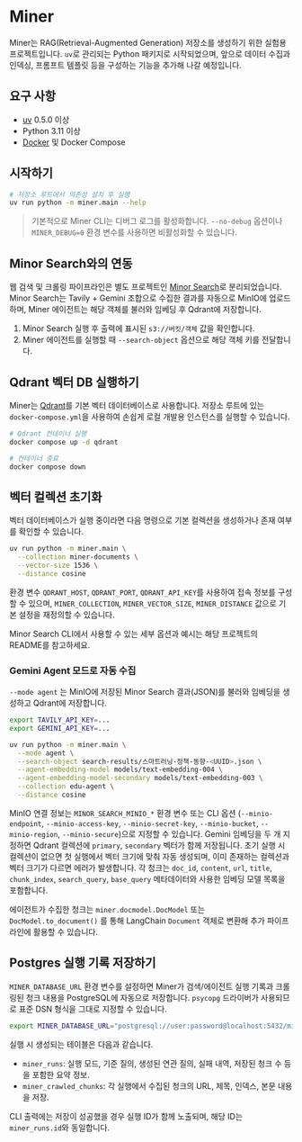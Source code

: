 # Miner

Miner는 RAG(Retrieval-Augmented Generation) 저장소를 생성하기 위한 실험용 프로젝트입니다. `uv`로 관리되는 Python 패키지로 시작되었으며, 앞으로 데이터 수집과 인덱싱, 프롬프트 템플릿 등을 구성하는 기능을 추가해 나갈 예정입니다.

## 요구 사항
- [uv](https://github.com/astral-sh/uv) 0.5.0 이상
- Python 3.11 이상
- [Docker](https://www.docker.com/) 및 Docker Compose

## 시작하기
```bash
# 저장소 루트에서 의존성 설치 후 실행
uv run python -m miner.main --help
```

> 기본적으로 Miner CLI는 디버그 로그를 활성화합니다. `--no-debug` 옵션이나
> `MINER_DEBUG=0` 환경 변수를 사용하면 비활성화할 수 있습니다.

## Minor Search와의 연동

웹 검색 및 크롤링 파이프라인은 별도 프로젝트인 [Minor Search](../minor_search/README.md)로
분리되었습니다. Minor Search는 Tavily + Gemini 조합으로 수집한 결과를 자동으로
MinIO에 업로드하며, Miner 에이전트는 해당 객체를 불러와 임베딩 후 Qdrant에 저장합니다.

1. Minor Search 실행 후 출력에 표시된 `s3://버킷/객체` 값을 확인합니다.
2. Miner 에이전트를 실행할 때 `--search-object` 옵션으로 해당 객체 키를 전달합니다.

## Qdrant 벡터 DB 실행하기
Miner는 [Qdrant](https://qdrant.tech/)를 기본 벡터 데이터베이스로 사용합니다. 저장소 루트에 있는 `docker-compose.yml`을 사용하여 손쉽게 로컬 개발용 인스턴스를 실행할 수 있습니다.

```bash
# Qdrant 컨테이너 실행
docker compose up -d qdrant

# 컨테이너 종료
docker compose down
```

## 벡터 컬렉션 초기화
벡터 데이터베이스가 실행 중이라면 다음 명령으로 기본 컬렉션을 생성하거나 존재 여부를 확인할 수 있습니다.

```bash
uv run python -m miner.main \
  --collection miner-documents \
  --vector-size 1536 \
  --distance cosine
```

환경 변수 `QDRANT_HOST`, `QDRANT_PORT`, `QDRANT_API_KEY`를 사용하여 접속 정보를 구성할 수 있으며, `MINER_COLLECTION`, `MINER_VECTOR_SIZE`, `MINER_DISTANCE` 값으로 기본 설정을 재정의할 수 있습니다.


Minor Search CLI에서 사용할 수 있는 세부 옵션과 예시는 해당 프로젝트의 README를 참고하세요.

### Gemini Agent 모드로 자동 수집

`--mode agent` 는 MinIO에 저장된 Minor Search 결과(JSON)를 불러와 임베딩을 생성하고 Qdrant에 저장합니다.

```bash
export TAVILY_API_KEY=...
export GEMINI_API_KEY=...

uv run python -m miner.main \
  --mode agent \
  --search-object search-results/스마트러닝-정책-동향-<UUID>.json \
  --agent-embedding-model models/text-embedding-004 \
  --agent-embedding-model-secondary models/text-embedding-003 \
  --collection edu-agent \
  --distance cosine
```

MinIO 연결 정보는 `MINOR_SEARCH_MINIO_*` 환경 변수 또는 CLI 옵션 (`--minio-endpoint`,
`--minio-access-key`, `--minio-secret-key`, `--minio-bucket`, `--minio-region`,
`--minio-secure`)으로 지정할 수 있습니다. Gemini 임베딩을 두 개 지정하면 Qdrant 컬렉션에
`primary`, `secondary` 벡터가 함께 저장됩니다. 초기 실행 시 컬렉션이 없으면 첫 실행에서
벡터 크기에 맞춰 자동 생성되며, 이미 존재하는 컬렉션과 벡터 크기가 다르면 에러가 발생합니다.
각 청크는 `doc_id`, `content`, `url`, `title`, `chunk_index`, `search_query`, `base_query`
메타데이터와 사용한 임베딩 모델 목록을 포함합니다.

에이전트가 수집한 청크는 `miner.docmodel.DocModel` 또는 `DocModel.to_document()` 를 통해 LangChain `Document` 객체로 변환해 추가 파이프라인에 활용할 수 있습니다.


## Postgres 실행 기록 저장하기

`MINER_DATABASE_URL` 환경 변수를 설정하면 Miner가 검색/에이전트 실행 기록과 크롤링된 청크 내용을 PostgreSQL에 자동으로 저장합니다.
`psycopg` 드라이버가 사용되므로 표준 DSN 형식을 그대로 지정할 수 있습니다.

```bash
export MINER_DATABASE_URL="postgresql://user:password@localhost:5432/miner"
```

실행 시 생성되는 테이블은 다음과 같습니다.

- `miner_runs`: 실행 모드, 기준 질의, 생성된 연관 질의, 실패 내역, 저장된 청크 수 등을 포함한 요약 정보.
- `miner_crawled_chunks`: 각 실행에서 수집된 청크의 URL, 제목, 인덱스, 본문 내용을 저장.

CLI 출력에는 저장이 성공했을 경우 실행 ID가 함께 노출되며, 해당 ID는 `miner_runs.id`와 동일합니다.
